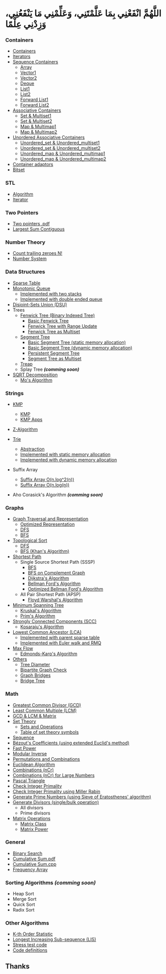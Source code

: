 # اللَّهُمَّ انْفَعْنِي بِمَا عَلَّمْتَنِي، وَعَلِّمْنِي مَا يَنْفَعُنِي، وَزِدْنِي عِلْمًا

### Containers
- [Containers](https://github.com/Khaled-M-Fawzi/MyCompetitiveProgramming/blob/master/Containers/Containers)     
- [Iterators](https://github.com/Khaled-M-Fawzi/MyCompetitiveProgramming/blob/master/Containers/B%20_%20Iterators)
- [Sequence Containers](https://github.com/Khaled-M-Fawzi/MyCompetitiveProgramming/tree/master/Containers/Sequence%20Containers)
	- [Array](https://github.com/Khaled-M-Fawzi/MyCompetitiveProgramming/blob/master/Containers/Sequence%20Containers/A%20_%20Array)
	-  [Vector1](https://github.com/Khaled-M-Fawzi/MyCompetitiveProgramming/blob/master/Containers/Sequence%20Containers/B1%20_%20Vector)
	- [Vector2](https://github.com/Khaled-M-Fawzi/MyCompetitiveProgramming/blob/master/Containers/Sequence%20Containers/B2%20_%20vector)
	- [Deque](https://github.com/Khaled-M-Fawzi/MyCompetitiveProgramming/blob/master/Containers/Sequence%20Containers/C%20_%20Deque)
	- [List1](https://github.com/Khaled-M-Fawzi/MyCompetitiveProgramming/blob/master/Containers/Sequence%20Containers/D1%20_%20List)
	- [List2](https://github.com/Khaled-M-Fawzi/MyCompetitiveProgramming/blob/master/Containers/Sequence%20Containers/D2%20_%20List)
	- [Forward List1](https://github.com/Khaled-M-Fawzi/MyCompetitiveProgramming/blob/master/Containers/Sequence%20Containers/E1%20_%20Forward%20List)
	- [Forward List2](https://github.com/Khaled-M-Fawzi/MyCompetitiveProgramming/blob/master/Containers/Sequence%20Containers/E2%20_%20Forward%20List)
- [Associative Containers](https://github.com/Khaled-M-Fawzi/MyCompetitiveProgramming/tree/master/Containers/Associative%20Containers)
	- [Set & Multiset1](https://github.com/Khaled-M-Fawzi/MyCompetitiveProgramming/blob/master/Containers/Associative%20Containers/A1%20_%20Set%20%26%20Multiset)
	- [Set & Multiset2](https://github.com/Khaled-M-Fawzi/MyCompetitiveProgramming/blob/master/Containers/Associative%20Containers/A2%20_%20Set%20%26%20Multiset)
	- [Map & Multimap1](https://github.com/Khaled-M-Fawzi/MyCompetitiveProgramming/blob/master/Containers/Associative%20Containers/B1%20_%20Map%20%26%20Multimap)
	- [Map & Multimap2](https://github.com/Khaled-M-Fawzi/MyCompetitiveProgramming/blob/master/Containers/Associative%20Containers/B2%20_%20Map%20%26%20Multimap)
- [Unordered Associative Containers](https://github.com/Khaled-M-Fawzi/MyCompetitiveProgramming/tree/master/Containers/Unordered%20Associative%20Containers)
	- [Unordered_set & Unordered_multiset1](https://github.com/Khaled-M-Fawzi/MyCompetitiveProgramming/blob/master/Containers/Unordered%20Associative%20Containers/A1%20_%20Unordered_set%20%26%20Unordered_multiset)
	- [Unordered_set & Unordered_multiset2](https://github.com/Khaled-M-Fawzi/MyCompetitiveProgramming/blob/master/Containers/Unordered%20Associative%20Containers/A2%20_%20Unordered_set%20%26%20Unordered_multiset)
	- [Unordered_map & Unordered_multimap1](https://github.com/Khaled-M-Fawzi/MyCompetitiveProgramming/blob/master/Containers/Unordered%20Associative%20Containers/B1%20_%20Unordered_map%20%26%20Unordered_multimap)
	- [Unordered_map & Unordered_multimap2](https://github.com/Khaled-M-Fawzi/MyCompetitiveProgramming/blob/master/Containers/Unordered%20Associative%20Containers/B2%20_%20Unordered_map%20%26%20Unordered_multimap)
- [Container adaptors](https://github.com/Khaled-M-Fawzi/MyCompetitiveProgramming/blob/master/Containers/Container%20adaptors)
- [Bitset](https://github.com/Khaled-M-Fawzi/MyCompetitiveProgramming/blob/master/Containers/Bitset)

### STL
- [Algorithm](https://github.com/Khaled-M-Fawzi/MyCompetitiveProgramming/tree/master/STL/Algorithm)
- [Iterator](https://github.com/Khaled-M-Fawzi/MyCompetitiveProgramming/tree/master/STL/Iterator)

### Two Pointers
- [Two pointers .pdf](https://github.com/Khaled-M-Fawzi/MyCompetitiveProgramming/blob/master/Two%20Pointers/Two%20pointers%20.pdf)
- [Largest Sum Contiguous](https://github.com/Khaled-M-Fawzi/MyCompetitiveProgramming/blob/master/Two%20Pointers/Largest%20Sum%20Contiguous)

### Number Theory
- [Count trailing zeroes N!](https://github.com/Khaled-M-Fawzi/MyCompetitiveProgramming/tree/master/Number%20Theory/Count%20trailing%20zeroes%20N!)
- [Number System](https://github.com/Khaled-M-Fawzi/MyCompetitiveProgramming/blob/master/Number%20Theory/Number%20System)

### Data Structures
- [Sparse Table](https://github.com/OmarBazaraa/Competitive-Programming/tree/master/src/data_structures/sparse_table)
- [Monotonic Queue](https://github.com/OmarBazaraa/Competitive-Programming/tree/master/src/data_structures/monotonic_queue)
	- [Implemented with two stacks](https://github.com/OmarBazaraa/Competitive-Programming/blob/master/src/data_structures/monotonic_queue/monotonic_queue_using_stacks.cpp)
	- [Implemented with double ended queue](https://github.com/OmarBazaraa/Competitive-Programming/blob/master/src/data_structures/monotonic_queue/monotonic_queue.cpp)
- [Disjoint-Sets Union (DSU)](https://github.com/OmarBazaraa/Competitive-Programming/tree/master/src/data_structures/disjoint_sets_union)
- Trees
	- [Fenwick Tree (Binary Indexed Tree)](https://github.com/OmarBazaraa/Competitive-Programming/tree/master/src/data_structures/fenwick_tree)
		- [Basic Fenwick Tree](https://github.com/OmarBazaraa/Competitive-Programming/blob/master/src/data_structures/fenwick_tree/fenwick_tree.cpp)
		- [Fenwick Tree with Range Update](https://github.com/OmarBazaraa/Competitive-Programming/blob/master/src/data_structures/fenwick_tree/fenwick_tree_range.cpp)
		- [Fenwick Tree as Multiset](https://github.com/OmarBazaraa/Competitive-Programming/blob/master/src/data_structures/fenwick_tree/fenwick_tree_multiset.cpp)
	- [Segment Tree](https://github.com/OmarBazaraa/Competitive-Programming/tree/master/src/data_structures/segment_tree)
		- [Basic Segment Tree (static memory allocation)](https://github.com/OmarBazaraa/Competitive-Programming/blob/master/src/data_structures/segment_tree/segment_tree_static.cpp)
		- [Basic Segment Tree (dynamic memory allocation)](https://github.com/OmarBazaraa/Competitive-Programming/blob/master/src/data_structures/segment_tree/segment_tree_dynamic.cpp)
		- [Persistent Segment Tree](https://github.com/OmarBazaraa/Competitive-Programming/blob/master/src/data_structures/segment_tree/persistent_segment_tree.cpp)
		- [Segment Tree as Multiset](https://github.com/OmarBazaraa/Competitive-Programming/blob/master/src/data_structures/segment_tree/segment_tree_multiset.cpp)
	- [Treap](https://github.com/OmarBazaraa/Competitive-Programming/tree/master/src/data_structures/treap)
	- Splay Tree **<i>(comming soon)</i>**
- [SQRT Decomposition](https://github.com/OmarBazaraa/Competitive-Programming/tree/master/src/data_structures/sqrt_decomposition)
	- [Mo's Algorithm](https://github.com/OmarBazaraa/Competitive-Programming/blob/master/src/data_structures/sqrt_decomposition/mo_algorithm.cpp)

### Strings
- [KMP](https://github.com/Khaled-M-Fawzi/MyCompetitiveProgramming/tree/master/String/KMP)
	- [KMP](https://github.com/Khaled-M-Fawzi/MyCompetitiveProgramming/blob/master/String/KMP/KMP.pdf)
	- [KMP Apps](https://github.com/Khaled-M-Fawzi/MyCompetitiveProgramming/blob/master/String/KMP/KMP%20Apps.pdf)
- [Z-Algorithm](https://github.com/OmarBazaraa/Competitive-Programming/tree/master/src/strings/z_algorithm)
- [Trie](https://github.com/Khaled-M-Fawzi/MyCompetitiveProgramming/tree/master/String/Trie)
	- [Abstraction](https://github.com/Khaled-M-Fawzi/MyCompetitiveProgramming/blob/master/String/Trie/Abstraction.pdf)
	- [Implemented with static memory allocation](https://github.com/Khaled-M-Fawzi/MyCompetitiveProgramming/blob/master/String/Trie/Trie_Static.cpp)
	- [Implemented with dynamic memory allocation](https://github.com/Khaled-M-Fawzi/MyCompetitiveProgramming/blob/master/String/Trie/Trie_dynamic.cpp)
	
- Suffix Array
	- [Suffix Array O(n.log^2(n))](https://github.com/OmarBazaraa/Competitive-Programming/blob/master/src/strings/suffix_array/suffix_array_slow.cpp)
	- [Suffix Array O(n.log(n))](https://github.com/OmarBazaraa/Competitive-Programming/blob/master/src/strings/suffix_array/suffix_array.cpp)
- Aho Corasick's Algorithm **<i>(comming soon)</i>**

### Graphs
- [Graph Traversal and Representation](https://github.com/OmarBazaraa/Competitive-Programming/tree/master/src/graphs/traversal)
	- [Optimized Representation](https://github.com/OmarBazaraa/Competitive-Programming/blob/master/src/graphs/traversal/graph_traversal_static.cpp)
	- [DFS](https://github.com/OmarBazaraa/Competitive-Programming/blob/master/src/graphs/traversal/graph_traversal.cpp#L14)
	- [BFS](https://github.com/OmarBazaraa/Competitive-Programming/blob/master/src/graphs/traversal/graph_traversal.cpp#L25)
- [Topological Sort](https://github.com/OmarBazaraa/Competitive-Programming/tree/master/src/graphs/traversal)
	- [DFS](https://github.com/OmarBazaraa/Competitive-Programming/blob/master/src/graphs/traversal/graph_traversal.cpp#L43)
	- [BFS (Khan's Algorithm)](https://github.com/OmarBazaraa/Competitive-Programming/blob/master/src/graphs/traversal/graph_traversal.cpp#L59)
- [Shortest Path](https://github.com/OmarBazaraa/Competitive-Programming/tree/master/src/graphs/shortest_path)
	- Single Source Shortest Path (SSSP)
		- [BFS](https://github.com/OmarBazaraa/Competitive-Programming/blob/master/src/graphs/shortest_path/bfs.cpp)
		- [BFS on Complement Graph](https://github.com/OmarBazaraa/Competitive-Programming/blob/master/src/graphs/shortest_path/bfs_complement_graph.cpp)
		- [Dijkstra's Algorithm](https://github.com/OmarBazaraa/Competitive-Programming/blob/master/src/graphs/shortest_path/dijkstra.cpp)
		- [Bellman Ford's Algorithm](https://github.com/OmarBazaraa/Competitive-Programming/blob/master/src/graphs/shortest_path/bellman_ford.cpp)
		- [Optimized Bellman Ford's Algorithm](https://github.com/OmarBazaraa/Competitive-Programming/blob/master/src/graphs/shortest_path/bellman_ford_optimized.cpp)
	- All Pair Shortest Path (APSP)
		- [Floyd Warshal's Algorithm](https://github.com/OmarBazaraa/Competitive-Programming/blob/master/src/graphs/shortest_path/floyd_warshal.cpp)
- [Minimum Spanning Tree](https://github.com/OmarBazaraa/Competitive-Programming/tree/master/src/graphs/minimum_spanning_tree)
	- [Kruskal's Algorithm](https://github.com/OmarBazaraa/Competitive-Programming/blob/master/src/graphs/minimum_spanning_tree/kruskal.cpp)
	- [Prim's Algorithm](https://github.com/OmarBazaraa/Competitive-Programming/blob/master/src/graphs/minimum_spanning_tree/prim.cpp)
- [Strongly Connected Components (SCC)](https://github.com/OmarBazaraa/Competitive-Programming/tree/master/src/graphs/strongly_connected_components)
	- [Kosaraju's Algorithm](https://github.com/OmarBazaraa/Competitive-Programming/blob/master/src/graphs/strongly_connected_components/kosaraju.cpp)
- [Lowest Common Ancestor (LCA)](https://github.com/OmarBazaraa/Competitive-Programming/tree/master/src/graphs/lowest_common_ancestor)
	- [Implemented with parent sparse table](https://github.com/OmarBazaraa/Competitive-Programming/blob/master/src/graphs/lowest_common_ancestor/LCA.cpp)
	- [Implemented with Euler walk and RMQ](https://github.com/OmarBazaraa/Competitive-Programming/blob/master/src/graphs/lowest_common_ancestor/LCA_Euler.cpp)
- [Max Flow](https://github.com/OmarBazaraa/Competitive-Programming/tree/master/src/graphs/max_flow)
	- [Edmonds-Karp's Algorithm](https://github.com/OmarBazaraa/Competitive-Programming/blob/master/src/graphs/max_flow/edmonds_karp.cpp)
- [Others](https://github.com/OmarBazaraa/Competitive-Programming/tree/master/src/graphs/others)
	- [Tree Diameter](https://github.com/OmarBazaraa/Competitive-Programming/blob/master/src/graphs/others/tree_diameter.cpp)
	- [Bipartite Graph Check](https://github.com/OmarBazaraa/Competitive-Programming/blob/master/src/graphs/others/bipartite_graph.cpp)
	- [Graph Bridges](https://github.com/OmarBazaraa/Competitive-Programming/blob/master/src/graphs/others/graph_bridges.cpp)
	- [Bridge Tree](https://github.com/OmarBazaraa/Competitive-Programming/blob/master/src/graphs/others/bridge_tree.cpp)

### Math
- [Greatest Common Divisor (GCD)](https://github.com/Khaled-M-Fawzi/MyCompetitiveProgramming/blob/master/Math/Greatest%20Common%20Divisor.cpp)
- [Least Common Multiple (LCM)](https://github.com/Khaled-M-Fawzi/MyCompetitiveProgramming/blob/master/Math/Least%20Common%20Multiple.cpp)
- [GCD & LCM & Matrix](https://github.com/Khaled-M-Fawzi/MyCompetitiveProgramming/blob/master/Math/GCD%20%26%20LCM%20%26%20Matrix.pdf)
- [Set Theory](https://github.com/Khaled-M-Fawzi/MyCompetitiveProgramming/tree/master/Math/Set%20Theory)
	- [Sets and Operations](https://github.com/Khaled-M-Fawzi/MyCompetitiveProgramming/blob/master/Math/Set%20Theory/Sets%20and%20Operations)
	- [Table of set theory symbols](https://github.com/Khaled-M-Fawzi/MyCompetitiveProgramming/tree/master/Math/Set%20Theory/Table%20of%20set%20theory%20symbols)
- [Sequence](https://github.com/Khaled-M-Fawzi/MyCompetitiveProgramming/blob/master/Math/Sequence)
- [Bézout's Coefficients (using extended Euclid's method)](https://github.com/OmarBazaraa/Competitive-Programming/blob/master/src/math/math.cpp#L44)
- [Fast Power](https://github.com/OmarBazaraa/Competitive-Programming/blob/master/src/math/math.cpp#L69)
- [Modular Inverse](https://github.com/OmarBazaraa/Competitive-Programming/blob/master/src/math/math.cpp#L97)
- [Permutations and Combinations](https://github.com/Khaled-M-Fawzi/MyCompetitiveProgramming/blob/master/Math/Permutations%20and%20Combinations)
- [Euclidean Algorithm](https://github.com/Khaled-M-Fawzi/MyCompetitiveProgramming/blob/master/Math/Euclidean%20Algorithm)
- [Combinations (nCr)](https://github.com/OmarBazaraa/Competitive-Programming/blob/master/src/math/math.cpp#L117)
- [Combinations (nCr) for Large Numbers](https://github.com/OmarBazaraa/Competitive-Programming/blob/master/src/math/math.cpp#L139)
- [Pascal Triangle](https://github.com/OmarBazaraa/Competitive-Programming/blob/master/src/math/math.cpp#L176)
- [Check Integer Primality](https://github.com/Khaled-M-Fawzi/MyCompetitiveProgramming/blob/master/Math/Check%20Integer%20Primality.cpp)
- [Check Integer Primality using Miller Rabin](https://github.com/OmarBazaraa/Competitive-Programming/blob/master/src/math/math.cpp#L219)
- [Generate Prime Numbers (using Sieve of Eratosthenes' algorithm)](https://github.com/OmarBazaraa/Competitive-Programming/blob/master/src/math/math.cpp#L290)
- [Generate Divisors (single/bulk operation)](https://github.com/OmarBazaraa/Competitive-Programming/blob/master/src/math/math.cpp#L315)
	- All divisors
	- Prime divisors
- [Matrix Operations](https://github.com/OmarBazaraa/Competitive-Programming/tree/master/src/math)
	- [Matrix Class](https://github.com/OmarBazaraa/Competitive-Programming/blob/master/src/math/matrix.cpp)
	- [Matrix Power](https://github.com/OmarBazaraa/Competitive-Programming/blob/master/src/math/matrix_minified.cpp)
	
### General
- [Binary Search](https://github.com/Khaled-M-Fawzi/MyCompetitiveProgramming/blob/master/General/Binary%20Search.cpp)
- [Cumulative Sum.pdf](https://github.com/Khaled-M-Fawzi/MyCompetitiveProgramming/blob/master/General/Cumulative%20Sum.pdf)
- [Cumulative Sum.cpp](https://github.com/Khaled-M-Fawzi/MyCompetitiveProgramming/blob/master/General/Cumulative%20Sum.cpp)
- [Frequency Array](https://github.com/Khaled-M-Fawzi/MyCompetitiveProgramming/blob/master/General/Frequency%20Array)

### Sorting Algorithms **<i>(comming soon)</i>**
- Heap Sort
- Merge Sort
- Quick Sort
- Radix Sort

### Other Algorithms
- [K-th Order Statistic](https://github.com/OmarBazaraa/Competitive-Programming/blob/master/src/others/kth_order_statistic.cpp)
- [Longest Increasing Sub-sequence (LIS)](https://github.com/OmarBazaraa/Competitive-Programming/blob/master/src/others/others.cpp)
- [Stress test code](https://github.com/OmarBazaraa/Competitive-Programming/blob/master/src/others/stress.cpp)
- [Code definitions](https://github.com/OmarBazaraa/Competitive-Programming/blob/master/src/others/others.cpp)

## Thanks

